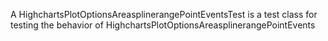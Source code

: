 A HighchartsPlotOptionsAreasplinerangePointEventsTest is a test class for testing the behavior of HighchartsPlotOptionsAreasplinerangePointEvents